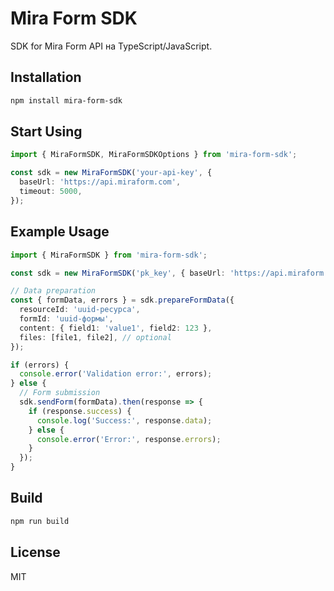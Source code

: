 # Mira Form SDK

SDK for Mira Form API на TypeScript/JavaScript.

## Installation

```bash
npm install mira-form-sdk
```

## Start Using

```typescript
import { MiraFormSDK, MiraFormSDKOptions } from 'mira-form-sdk';

const sdk = new MiraFormSDK('your-api-key', {
  baseUrl: 'https://api.miraform.com',
  timeout: 5000,
});
```

## Example Usage

```typescript
import { MiraFormSDK } from 'mira-form-sdk';

const sdk = new MiraFormSDK('pk_key', { baseUrl: 'https://api.miraform.com' });

// Data preparation
const { formData, errors } = sdk.prepareFormData({
  resourceId: 'uuid-ресурса',
  formId: 'uuid-формы',
  content: { field1: 'value1', field2: 123 },
  files: [file1, file2], // optional
});

if (errors) {
  console.error('Validation error:', errors);
} else {
  // Form submission
  sdk.sendForm(formData).then(response => {
    if (response.success) {
      console.log('Success:', response.data);
    } else {
      console.error('Error:', response.errors);
    }
  });
}
```

## Build

```bash
npm run build
```

## License
MIT

